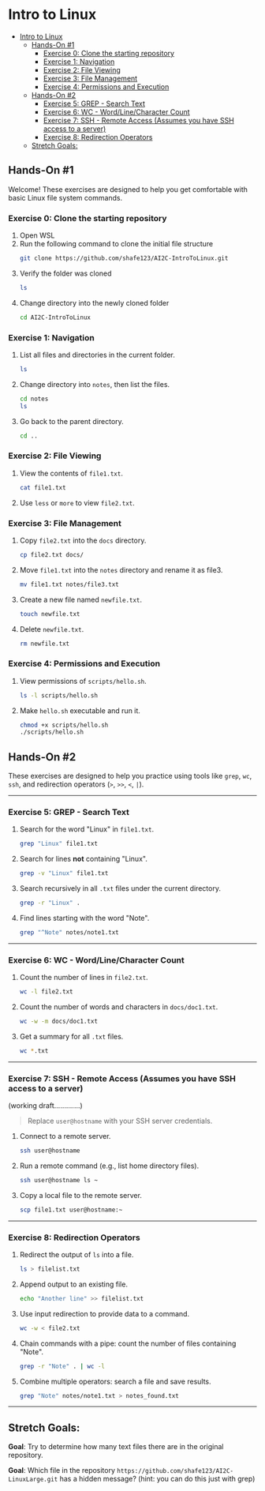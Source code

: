 # Intro to Linux
- [Intro to Linux](#intro-to-linux)
  - [Hands-On #1](#hands-on-1)
    - [Exercise 0: Clone the starting repository](#exercise-0-clone-the-starting-repository)
    - [Exercise 1: Navigation](#exercise-1-navigation)
    - [Exercise 2: File Viewing](#exercise-2-file-viewing)
    - [Exercise 3: File Management](#exercise-3-file-management)
    - [Exercise 4: Permissions and Execution](#exercise-4-permissions-and-execution)
  - [Hands-On #2](#hands-on-2)
    - [Exercise 5: GREP - Search Text](#exercise-5-grep---search-text)
    - [Exercise 6: WC - Word/Line/Character Count](#exercise-6-wc---wordlinecharacter-count)
    - [Exercise 7: SSH - Remote Access (Assumes you have SSH access to a server)](#exercise-7-ssh---remote-access-assumes-you-have-ssh-access-to-a-server)
    - [Exercise 8: Redirection Operators](#exercise-8-redirection-operators)
  - [Stretch Goals:](#stretch-goals)

## Hands-On #1

Welcome! These exercises are designed to help you get comfortable with basic Linux file system commands.

### Exercise 0: Clone the starting repository

1. Open WSL
2. Run the following command to clone the initial file structure
    ```bash
    git clone https://github.com/shafe123/AI2C-IntroToLinux.git
    ```
3. Verify the folder was cloned
    ```bash
    ls
    ```
4. Change directory into the newly cloned folder
    ```bash
    cd AI2C-IntroToLinux
    ```

### Exercise 1: Navigation

1. List all files and directories in the current folder.
   ```bash
   ls
   ```

2. Change directory into `notes`, then list the files.
   ```bash
   cd notes
   ls
   ```

3. Go back to the parent directory.
   ```bash
   cd ..
   ```

### Exercise 2: File Viewing

1. View the contents of `file1.txt`.
   ```bash
   cat file1.txt
   ```

2. Use `less` or `more` to view `file2.txt`.

### Exercise 3: File Management

1. Copy `file2.txt` into the `docs` directory.
   ```bash
   cp file2.txt docs/
   ```

2. Move `file1.txt` into the `notes` directory and rename it as file3.
   ```bash
   mv file1.txt notes/file3.txt
   ```

3. Create a new file named `newfile.txt`.
   ```bash
   touch newfile.txt
   ```

4. Delete `newfile.txt`.
   ```bash
   rm newfile.txt
   ```

### Exercise 4: Permissions and Execution

1. View permissions of `scripts/hello.sh`.
    ```bash
    ls -l scripts/hello.sh
    ```

2. Make `hello.sh` executable and run it.
    ```bash
    chmod +x scripts/hello.sh
    ./scripts/hello.sh
    ```

## Hands-On #2

These exercises are designed to help you practice using tools like `grep`, `wc`, `ssh`, and redirection operators (`>`, `>>`, `<`, `|`).

---

### Exercise 5: GREP - Search Text

1. Search for the word "Linux" in `file1.txt`.
   ```bash
   grep "Linux" file1.txt
   ```

2. Search for lines **not** containing "Linux".
   ```bash
   grep -v "Linux" file1.txt
   ```

3. Search recursively in all `.txt` files under the current directory.
   ```bash
   grep -r "Linux" .
   ```

4. Find lines starting with the word "Note".
   ```bash
   grep "^Note" notes/note1.txt
   ```

---

### Exercise 6: WC - Word/Line/Character Count

1. Count the number of lines in `file2.txt`.
   ```bash
   wc -l file2.txt
   ```

2. Count the number of words and characters in `docs/doc1.txt`.
   ```bash
   wc -w -m docs/doc1.txt
   ```

3. Get a summary for all `.txt` files.
   ```bash
   wc *.txt
   ```

---

### Exercise 7: SSH - Remote Access (Assumes you have SSH access to a server)

(working draft.............)

> Replace `user@hostname` with your SSH server credentials.

1. Connect to a remote server.
   ```bash
   ssh user@hostname
   ```

2. Run a remote command (e.g., list home directory files).
   ```bash
   ssh user@hostname ls ~
   ```

3. Copy a local file to the remote server.
   ```bash
   scp file1.txt user@hostname:~
   ```

---

### Exercise 8: Redirection Operators

1. Redirect the output of `ls` into a file.
   ```bash
   ls > filelist.txt
   ```

2. Append output to an existing file.
   ```bash
   echo "Another line" >> filelist.txt
   ```

3. Use input redirection to provide data to a command.
   ```bash
   wc -w < file2.txt
   ```

4. Chain commands with a pipe: count the number of files containing "Note".
   ```bash
   grep -r "Note" . | wc -l
   ```

5. Combine multiple operators: search a file and save results.
   ```bash
   grep "Note" notes/note1.txt > notes_found.txt
   ```

---

## Stretch Goals:

**Goal**:  Try to determine how many text files there are in the original repository.

**Goal**:  Which file in the repository `https://github.com/shafe123/AI2C-LinuxLarge.git` has a hidden message? (hint: you can do this just with grep)


